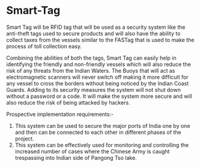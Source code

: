 # Smart-Tag 
Smart Tag will be RFID tag that will be used as a security system like the anti-theft tags used to secure products and will also have the ability to collect taxes from the vessels similar to the FASTag that is used to make the process of toll collection easy.

Combining the abilities of both the tags, Smart Tag can easily help in identifying the friendly and non-friendly vessels which will also reduce the risk of any threats from the Indian Waters. The Buoys that will act as electromagnetic scanners will never switch off making it more difficult for any vessel to cross the borders without being noticed by the Indian Coast Guards. Adding to its security measures the system will not shut down without a password or a code. It will make the system more secure and will also reduce the risk of being attacked by hackers.

Prospective implementation requirements:- 
1) This system can be used to secure the major ports of India one by one and then can be connected to each other in different phases of the project.
2) This system can be effectively used for monitoring and controlling the increased number of cases where the Chinese Army is caught trespassing into Indian side of Pangong Tso lake. 

